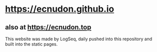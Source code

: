 # https://ecnudon.github.io
## also at https://ecnudon.top

This website was made by LogSeq, daily pushed into this repository and built into the static pages.
